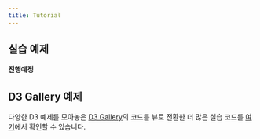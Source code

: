 ```yaml
---
title: Tutorial
---
```


## 실습 예제

**진행예정**
## D3 Gallery 예제
다양한 D3 예제를 모아놓은 [D3 Gallery](https://observablehq.com/@d3/gallery)의 코드를 뷰로 전환한 더 많은 실습 코드를 [여기](https://github.com/Seungwoo321/vue-d3-tutorial)에서 확인할 수 있습니다.
